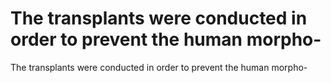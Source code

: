 # The transplants were conducted in order to prevent the human morpho-

The transplants were conducted in order to prevent the human morpho-